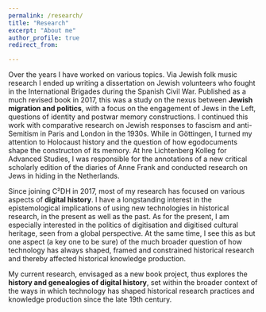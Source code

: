 ```yaml
---
permalink: /research/
title: "Research"
excerpt: "About me"
author_profile: true
redirect_from: 

---
```


Over the years I have worked on various topics. Via Jewish folk music research I ended up writing a dissertation on Jewish volunteers who fought in the International Brigades during the Spanish Civil War. Published as a much revised book in 2017, this was a study on the nexus between **Jewish migration and politics**, with a focus on the engagement of Jews in the Left, questions of identity and postwar memory constructions. I continued this work with comparative research on  Jewish responses to fascism and anti-Semitism in Paris and London in the 1930s. While in Göttingen, I turned my attention to Holocaust history and the question of how egodocuments shape the constructon of its memory. At hre Lichtenberg Kolleg for Advanced Studies, I was responsible for the annotations of a new critical scholarly edition of the diaries of Anne Frank and conducted research on Jews in hiding in the Netherlands. 

Since joining C²DH in 2017, most of my research has focused on various aspects of **digital history**. I have a longstanding interest in the epistemological implications of using new technologies in historical research, in the present as well as the past. As for the present, I am especially interested in the politics of digitisation and digitised cultural heritage, seen from a global perspective. At the same time, I see this as but one aspect (a key one to be sure) of the much broader question of how technology has always shaped, framed and constrained historical research and thereby affected historical knowledge production.

My current research, envisaged as a new book project, thus explores the **history and genealogies of digital history**, set within the broader context of the ways in which technology has shaped historical research practices and knowledge production since the late 19th century. 




